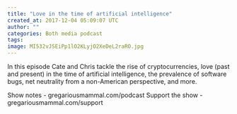 ```yaml
---
title: "Love in the time of artificial intelligence"
created_at: 2017-12-04 05:09:07 UTC
author: ""
categories: Both media podcast
tags: 
image: MI532vJSEiPp1lO2KLyjO2XeDeL2raRO.jpg
---
```

In this episode Cate and Chris tackle the rise of cryptocurrencies, love (past and present) in the time of artificial intelligence, the prevalence of software bugs, net neutrality from a non-American perspective, and more.

Show notes - gregariousmammal.com/podcast
Support the show - gregariousmammal.com/support